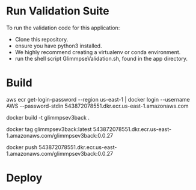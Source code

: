 # Run Validation Suite
To run the validation code for this application:

 - Clone this repository.
 - ensure you have python3 installed.
 - We highly recommend creating a virtualenv or conda environment.
 - run the shell script GlimmpseValidation.sh, found in the app directory.

# Build
aws ecr get-login-password --region us-east-1 | docker login --username AWS --password-stdin 543872078551.dkr.ecr.us-east-1.amazonaws.com

docker build -t glimmpsev3back .

docker tag glimmpsev3back:latest 543872078551.dkr.ecr.us-east-1.amazonaws.com/glimmpsev3back:0.0.27

docker push 543872078551.dkr.ecr.us-east-1.amazonaws.com/glimmpsev3back:0.0.27

# Deploy
